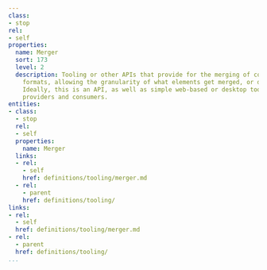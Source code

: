 ```yaml
---
class:
- stop
rel:
- self
properties:
  name: Merger
  sort: 173
  level: 2
  description: Tooling or other APIs that provide for the merging of common API definition
    formats, allowing the granularity of what elements get merged, or do not get merged.
    Ideally, this is an API, as well as simple web-based or desktop tooling for API
    providers and consumers.
entities:
- class:
  - stop
  rel:
  - self
  properties:
    name: Merger
  links:
  - rel:
    - self
    href: definitions/tooling/merger.md
  - rel:
    - parent
    href: definitions/tooling/
links:
- rel:
  - self
  href: definitions/tooling/merger.md
- rel:
  - parent
  href: definitions/tooling/
...
```

